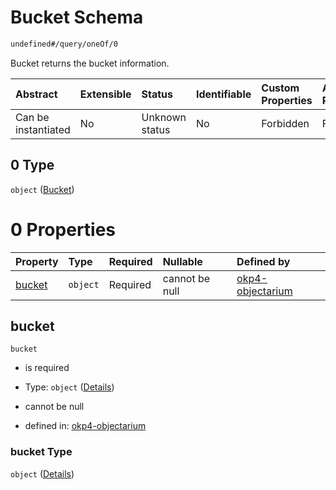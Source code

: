 # Bucket Schema

```txt
undefined#/query/oneOf/0
```

Bucket returns the bucket information.

| Abstract            | Extensible | Status         | Identifiable | Custom Properties | Additional Properties | Access Restrictions | Defined In                                                                     |
| :------------------ | :--------- | :------------- | :----------- | :---------------- | :-------------------- | :------------------ | :----------------------------------------------------------------------------- |
| Can be instantiated | No         | Unknown status | No           | Forbidden         | Forbidden             | none                | [okp4-objectarium.json\*](schema/okp4-objectarium.json "open original schema") |

## 0 Type

`object` ([Bucket](okp4-objectarium-querymsg-oneof-bucket.md))

# 0 Properties

| Property          | Type     | Required | Nullable       | Defined by                                                                                                                   |
| :---------------- | :------- | :------- | :------------- | :--------------------------------------------------------------------------------------------------------------------------- |
| [bucket](#bucket) | `object` | Required | cannot be null | [okp4-objectarium](okp4-objectarium-querymsg-oneof-bucket-properties-bucket.md "undefined#/query/oneOf/0/properties/bucket") |

## bucket

`bucket`

* is required

* Type: `object` ([Details](okp4-objectarium-querymsg-oneof-bucket-properties-bucket.md))

* cannot be null

* defined in: [okp4-objectarium](okp4-objectarium-querymsg-oneof-bucket-properties-bucket.md "undefined#/query/oneOf/0/properties/bucket")

### bucket Type

`object` ([Details](okp4-objectarium-querymsg-oneof-bucket-properties-bucket.md))
